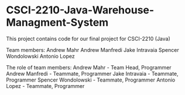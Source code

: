 # CSCI-2210-Java-Warehouse-Managment-System
This project contains code for our final project for CSCI-2210 (Java)

Team members:
Andrew Mahr
Andrew Manfredi
Jake Intravaia
Spencer Wondolowski
Antonio Lopez


The role of team members:
Andrew Mahr - Team Head, Programmer
Andrew Manfredi - Teammate, Programmer
Jake Intravaia - Teammate, Programmer
Spencer Wondolowski - Teammate, Programmer
Antonio Lopez - Teammate, Programmer
